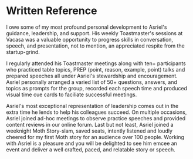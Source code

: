 # Written Reference

I owe some of my most profound personal development to Asriel's guidance, leadership, and support. His weekly Toastmaster's sessions at Vacasa was a valuable opportunity to progress skills in conversation, speech, and presentation, not to mention, an appreciated respite from the startup-grind.

 I regularly attended his Toastmaster meetings along with ten+ participants who practiced table topics, PREP (point, reason, example, point) talks and prepared speeches all under Asriel's stewardship and encouragement. Asriel personally arranged a varied list of 50+ questions, answers, and topics as prompts for the group, recorded each speech time and produced visual time cue cards to faciliate successful meetings.

Asriel's most exceptional representation of leadership comes out in the extra time he lends to help his colleagues succeed. On multiple occasions, Asriel joined ad-hoc meetings to observe practice speeches and provided content reviews in our online forum. Last but not least, Asriel joined a weeknight Moth Story-slam, saved seats, intently listened and loudly cheered for my first Moth story for an audience over 100 people. Working with Asriel is a pleasure and you will be delighted to see him emcee an event and deliver a well crafted, paced, and relatable story or speech.